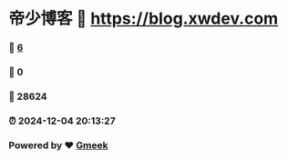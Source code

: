 # 帝少博客 :link: https://blog.xwdev.com 
### :page_facing_up: [6](https://blog.xwdev.com/tag.html) 
### :speech_balloon: 0 
### :hibiscus: 28624 
### :alarm_clock: 2024-12-04 20:13:27 
### Powered by :heart: [Gmeek](https://github.com/Meekdai/Gmeek)
